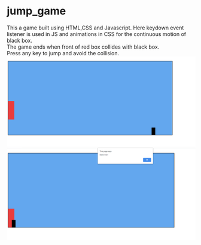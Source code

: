 # jump_game
This a game built using HTML,CSS and Javascript.
Here keydown event listener is used in JS and animations in CSS for the continuous motion of black box.</br>
The game ends when front of red box collides with black box.</br>
Press any key to jump and avoid the collision.
![](img/image1.png)
![](img/image2.png)
